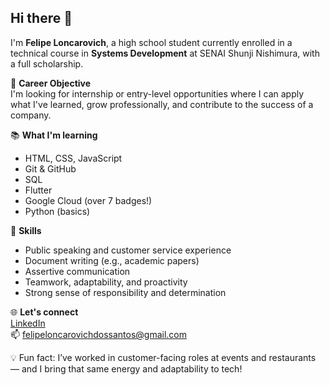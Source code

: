 ## Hi there 👋

I'm **Felipe Loncarovich**, a high school student currently enrolled in a technical course in **Systems Development** at SENAI Shunji Nishimura, with a full scholarship.

🎯 **Career Objective**  
I'm looking for internship or entry-level opportunities where I can apply what I've learned, grow professionally, and contribute to the success of a company.

📚 **What I'm learning**  
- HTML, CSS, JavaScript  
- Git & GitHub  
- SQL  
- Flutter  
- Google Cloud (over 7 badges!)  
- Python (basics)

🔧 **Skills**  
- Public speaking and customer service experience  
- Document writing (e.g., academic papers)  
- Assertive communication  
- Teamwork, adaptability, and proactivity  
- Strong sense of responsibility and determination

🌐 **Let's connect**  
[LinkedIn](https://www.linkedin.com/in/felipe-loncarovich-567052332/)  
📫 felipeloncarovichdossantos@gmail.com

💡 Fun fact: I’ve worked in customer-facing roles at events and restaurants — and I bring that same energy and adaptability to tech!

<!--
**floncarovich11/floncarovich11** is a ✨ _special_ ✨ repository because its `README.md` (this file) appears on your GitHub profile.
-->
